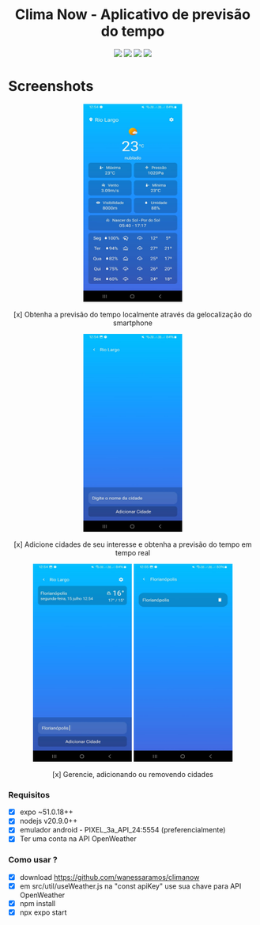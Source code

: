 <div align="center">
  <h1>Clima Now - Aplicativo de previsão do tempo</h1>
  <div align="center" style="display:inline_block">
  <img src="https://img.shields.io/static/v1?label=expo&message=~51.0.18&color=teal"/>
  <img src="https://img.shields.io/static/v1?label=platforms&message=android | IOS&color=black"/>
  <img src="https://img.shields.io/static/v1?label=nodejs&message=v20.9.0&color=navy"/>
  <img src="https://img.shields.io/static/v1?label=licence&message=none&color=green"/>
  </div> 
</div>

<h1>Screenshots</h1>
<div align="center" style="display:inline_block">
  <img height="400em" width="200em" src="https://github.com/wanessaramos/climanow/blob/main/src/images/01.jpeg"/>
  <p>[x] Obtenha a previsão do tempo localmente através da gelocalização do smartphone</p>
  <img height="400em" width="200em" src="https://github.com/wanessaramos/climanow/blob/main/src/images/02.jpeg"/>
  <p>[x] Adicione cidades de seu interesse e obtenha a previsão do tempo em tempo real</p>
  <img height="400em" width="200em" src="https://github.com/wanessaramos/climanow/blob/main/src/images/03.jpeg"/>
  <img height="400em" width="200em" src="https://github.com/wanessaramos/climanow/blob/main/src/images/05.jpeg"/>
  <p>[x] Gerencie, adicionando ou removendo cidades</p>
</div>

<h3>Requisitos</h3>

- [x] expo ~51.0.18++
- [x] nodejs v20.9.0++
- [x] emulador android - PIXEL_3a_API_24:5554 (preferencialmente)
- [x] Ter uma conta na API OpenWeather

<h3>Como usar ?</h3>

- [x] download https://github.com/wanessaramos/climanow
- [x] em src/util/useWeather.js na "const apiKey" use sua chave para API OpenWeather
- [x] npm install
- [x] npx expo start
